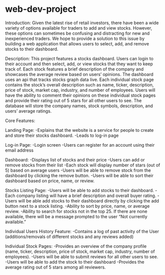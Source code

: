 # web-dev-project

Introduction:
Given the latest rise of retail investors, there have been a wide variety of options available for traders to add and view stocks. However, these options can sometimes be confusing and distracting for new and inexperienced traders. We hope to provide a solution to this issue by building a web application that allows users to select, add, and remove stocks to their dashboard.

Description:
This project features a stocks dashboard. Users can login to their account and then select, add, or view stocks that they want to keep track of. Each stock features a brief description of the company and showcases the average review based on users’ opinions. The dashboard uses an api that tracks stocks graph data live. Each individual stock page contains the stock’s overall description such as name, ticker, description, price of stock, market cap, industry, and number of employees. Users will have the ability to comment their opinions on these individual stock pages and provide their rating out of 5 stars for all other users to see. The database will store the company names, stock symbols, description, and users’ average ratings.


Core Features:

Landing Page:
-Explains that the website is a service for people to create and store their stocks dashboard.
-Leads to log-in page

Log-in Page:
-Login screen
-Users can register for an account using their email address

Dashboard:
-Displays list of stocks and their price
-Users can add or remove stocks from their list
-Each stock will display number of stars (out of 5) based on average users
-Users will be able to remove stock from the dashboard by clicking the remove button.
-Users will be able to sort their dashboard based on price, name, or review.

Stocks Listing Page:
-Users will be able to add stocks to their dashboard.
-Each company listing will have a brief description and overall buyer rating.
-Users will be able add stocks to their dashboard directly by clicking the add button next to a stock listing.
-Ability to sort by price, name, or average review.
-Ability to search for stocks not in the top 25. If there are none available, there will be a message prompted to the user “Not currently available.”

Individual Users History Feature:
-Contains a log of past activity of the User (additions/removals of different stocks and any reviews added)

Individual Stock Pages: 
-Provides an overview of the company profile (name, ticker, description, price of stock, market cap, industry, number of employees).
-Users will be able to submit reviews for all other users to see.
-Users will be able to add the stock to their dashboard
-Provides the average rating out of 5 stars among all reviewers.
